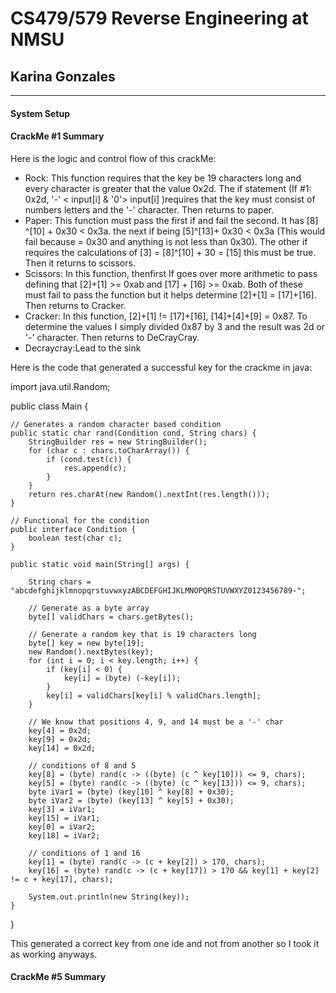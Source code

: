 # CS479/579 Reverse Engineering at NMSU
## Karina Gonzales
---
#### System Setup
#### CrackMe #1 Summary

Here is the logic and control flow of this crackMe:

- Rock:
 This function requires that the key be 19 characters long and every character is greater that the value 0x2d. The if statement (If #1: 0x2d, '-' < input[i] & '0'> input[i] )requires that the key must consist of numbers letters and the '-' character. Then returns to paper.
- Paper:
This function must pass the first if and fail the second. It has [8] ^[10] + 0x30 < 0x3a. the next if being [5]^[13]+ 0x30 < 0x3a (This would fail because = 0x30 and anything is not less than 0x30). The other if requires the calculations of [3] = [8]^[10] + 30 = [15] this must be true. Then it returns to scissors.
- Scissors:
In this function, thenfirst If goes over more arithmetic to pass defining that [2]+[1] >= 0xab and [17] + [16] >= 0xab. Both of these must fail to pass the function but it helps determine [2]+[1] = [17]+[16]. Then returns to Cracker.
- Cracker:
In this function, [2]+[1] != [17]+[16], [14]+[4]+[9] = 0x87. To determine the values I simply divided 0x87 by 3 and the result was 2d or '-' character. Then returns to DeCrayCray.
- Decraycray:Lead to the sink

 Here is the code that generated a successful key for the crackme in java:
 
import java.util.Random;


public class Main {

    // Generates a random character based condition
    public static char rand(Condition cond, String chars) {
        StringBuilder res = new StringBuilder();
        for (char c : chars.toCharArray()) {
            if (cond.test(c)) {
                res.append(c);
            }
        }
        return res.charAt(new Random().nextInt(res.length()));
    }

    // Functional for the condition 
    public interface Condition {
        boolean test(char c);
    }

    public static void main(String[] args) {

        String chars = "abcdefghijklmnopqrstuvwxyzABCDEFGHIJKLMNOPQRSTUVWXYZ0123456789-";

        // Generate as a byte array
        byte[] validChars = chars.getBytes();

        // Generate a random key that is 19 characters long
        byte[] key = new byte[19];
        new Random().nextBytes(key);
        for (int i = 0; i < key.length; i++) {
            if (key[i] < 0) {
                key[i] = (byte) (-key[i]);
            }
            key[i] = validChars[key[i] % validChars.length];
        }

        // We know that positions 4, 9, and 14 must be a '-' char
        key[4] = 0x2d;
        key[9] = 0x2d;
        key[14] = 0x2d;

        // conditions of 8 and 5
        key[8] = (byte) rand(c -> ((byte) (c ^ key[10])) <= 9, chars);
        key[5] = (byte) rand(c -> ((byte) (c ^ key[13])) <= 9, chars);
        byte iVar1 = (byte) (key[10] ^ key[8] + 0x30);
        byte iVar2 = (byte) (key[13] ^ key[5] + 0x30);
        key[3] = iVar1;
        key[15] = iVar1;
        key[0] = iVar2;
        key[18] = iVar2;

        // conditions of 1 and 16
        key[1] = (byte) rand(c -> (c + key[2]) > 170, chars);
        key[16] = (byte) rand(c -> (c + key[17]) > 170 && key[1] + key[2] != c + key[17], chars);

        System.out.println(new String(key));
    }
}

This generated a correct key from one ide and not from another so I took it as working anyways.


#### CrackMe #5 Summary